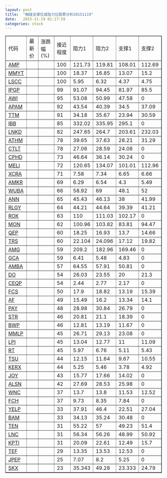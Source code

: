 ```yaml
---
layout: post
title:  "触碰支撑位或阻力位股票分析20151119"
date:   2015-11-19 01:17:59
categories: stock
---
```

<script type="text/javascript">
var stockList = []
stockList.push('gb_amp');
stockList.push('gb_mmyt');
stockList.push('gb_lscc');
stockList.push('gb_ipgp');
stockList.push('gb_awi');
stockList.push('gb_apam');
stockList.push('gb_ttm');
stockList.push('gb_ibb');
stockList.push('gb_lnkd');
stockList.push('gb_athm');
stockList.push('gb_ctlt');
stockList.push('gb_cphd');
stockList.push('gb_meli');
stockList.push('gb_xcra');
stockList.push('gb_amkr');
stockList.push('gb_wuba');
stockList.push('gb_ann');
stockList.push('gb_rlgy');
stockList.push('gb_rok');
stockList.push('gb_mon');
stockList.push('gb_qep');
stockList.push('gb_trs');
stockList.push('gb_amg');
stockList.push('gb_gca');
stockList.push('gb_amba');
stockList.push('gb_do');
stockList.push('gb_ceqp');
stockList.push('gb_fcs');
stockList.push('gb_af');
stockList.push('gb_pay');
stockList.push('gb_str');
stockList.push('gb_bwp');
stockList.push('gb_mmlp');
stockList.push('gb_lpi');
stockList.push('gb_rt');
stockList.push('gb_tsu');
stockList.push('gb_kerx');
stockList.push('gb_joy');
stockList.push('gb_alsn');
stockList.push('gb_wnc');
stockList.push('gb_fch');
stockList.push('gb_yelp');
stockList.push('gb_bam');
stockList.push('gb_ten');
stockList.push('gb_lnc');
stockList.push('gb_kpti');
stockList.push('gb_tef');
stockList.push('gb_jpep');
stockList.push('gb_skx');
</script>
<table border="1">
 <tr>
 <td>代码</td>
 <td>最新价</td>
 <td>涨跌幅(%)</td>
 <td>接近程度</td>
 <td>阻力1</td>
 <td>阻力2</td>
 <td>支撑1</td>
 <td>支撑2</td>
</tr>
  <tr id="amp" class="green">
  <td><a href="http://stock.finance.sina.com.cn/usstock/quotes/AMP.html" target="_blank">AMP</a></td><td></td><td></td><td>100</td><td>121.73</td><td>119.81</td><td>108.01</td><td>112.69</td></tr>
  <tr id="mmyt" class="red">
  <td><a href="http://stock.finance.sina.com.cn/usstock/quotes/MMYT.html" target="_blank">MMYT</a></td><td></td><td></td><td>100</td><td>18.37</td><td>16.85</td><td>13.07</td><td>15.2</td></tr>
  <tr id="lscc" class="green">
  <td><a href="http://stock.finance.sina.com.cn/usstock/quotes/LSCC.html" target="_blank">LSCC</a></td><td></td><td></td><td>100</td><td>5.95</td><td>6.32</td><td>4.37</td><td>4.75</td></tr>
  <tr id="ipgp" class="green">
  <td><a href="http://stock.finance.sina.com.cn/usstock/quotes/IPGP.html" target="_blank">IPGP</a></td><td></td><td></td><td>99</td><td>91.07</td><td>94.45</td><td>81.97</td><td>85.5</td></tr>
  <tr id="awi" class="red">
  <td><a href="http://stock.finance.sina.com.cn/usstock/quotes/AWI.html" target="_blank">AWI</a></td><td></td><td></td><td>95</td><td>53.08</td><td>50.99</td><td>47.58</td><td>0</td></tr>
  <tr id="apam" class="green">
  <td><a href="http://stock.finance.sina.com.cn/usstock/quotes/APAM.html" target="_blank">APAM</a></td><td></td><td></td><td>92</td><td>43.54</td><td>40.39</td><td>34.5</td><td>37.09</td></tr>
  <tr id="ttm" class="green">
  <td><a href="http://stock.finance.sina.com.cn/usstock/quotes/TTM.html" target="_blank">TTM</a></td><td></td><td></td><td>91</td><td>34.18</td><td>35.67</td><td>23.94</td><td>30.59</td></tr>
  <tr id="ibb" class="red">
  <td><a href="http://stock.finance.sina.com.cn/usstock/quotes/IBB.html" target="_blank">IBB</a></td><td></td><td></td><td>85</td><td>332.02</td><td>335.95</td><td>295.1</td><td>0</td></tr>
  <tr id="lnkd" class="red">
  <td><a href="http://stock.finance.sina.com.cn/usstock/quotes/LNKD.html" target="_blank">LNKD</a></td><td></td><td></td><td>82</td><td>247.65</td><td>264.7</td><td>203.61</td><td>232.03</td></tr>
  <tr id="athm" class="green">
  <td><a href="http://stock.finance.sina.com.cn/usstock/quotes/ATHM.html" target="_blank">ATHM</a></td><td></td><td></td><td>78</td><td>39.65</td><td>37.63</td><td>28.21</td><td>31.29</td></tr>
  <tr id="ctlt" class="red">
  <td><a href="http://stock.finance.sina.com.cn/usstock/quotes/CTLT.html" target="_blank">CTLT</a></td><td></td><td></td><td>78</td><td>27.06</td><td>28.59</td><td>24.08</td><td>0</td></tr>
  <tr id="cphd" class="red">
  <td><a href="http://stock.finance.sina.com.cn/usstock/quotes/CPHD.html" target="_blank">CPHD</a></td><td></td><td></td><td>73</td><td>46.64</td><td>36.14</td><td>30.24</td><td>0</td></tr>
  <tr id="meli" class="red">
  <td><a href="http://stock.finance.sina.com.cn/usstock/quotes/MELI.html" target="_blank">MELI</a></td><td></td><td></td><td>72</td><td>120.65</td><td>134.07</td><td>101.01</td><td>112.96</td></tr>
  <tr id="xcra" class="green">
  <td><a href="http://stock.finance.sina.com.cn/usstock/quotes/XCRA.html" target="_blank">XCRA</a></td><td></td><td></td><td>71</td><td>7.58</td><td>7.34</td><td>6.65</td><td>6.66</td></tr>
  <tr id="amkr" class="red">
  <td><a href="http://stock.finance.sina.com.cn/usstock/quotes/AMKR.html" target="_blank">AMKR</a></td><td></td><td></td><td>69</td><td>6.29</td><td>6.54</td><td>4.3</td><td>5.49</td></tr>
  <tr id="wuba" class="green">
  <td><a href="http://stock.finance.sina.com.cn/usstock/quotes/WUBA.html" target="_blank">WUBA</a></td><td></td><td></td><td>66</td><td>58.92</td><td>69</td><td>48.1</td><td>52</td></tr>
  <tr id="ann" class="red">
  <td><a href="http://stock.finance.sina.com.cn/usstock/quotes/ANN.html" target="_blank">ANN</a></td><td></td><td></td><td>65</td><td>45.43</td><td>46.13</td><td>38</td><td>41.99</td></tr>
  <tr id="rlgy" class="green">
  <td><a href="http://stock.finance.sina.com.cn/usstock/quotes/RLGY.html" target="_blank">RLGY</a></td><td></td><td></td><td>64</td><td>44.21</td><td>44.64</td><td>39.39</td><td>41.21</td></tr>
  <tr id="rok" class="green">
  <td><a href="http://stock.finance.sina.com.cn/usstock/quotes/ROK.html" target="_blank">ROK</a></td><td></td><td></td><td>63</td><td>110</td><td>111.03</td><td>102.17</td><td>0</td></tr>
  <tr id="mon" class="green">
  <td><a href="http://stock.finance.sina.com.cn/usstock/quotes/MON.html" target="_blank">MON</a></td><td></td><td></td><td>62</td><td>100.96</td><td>103.82</td><td>83.81</td><td>94.47</td></tr>
  <tr id="qep" class="green">
  <td><a href="http://stock.finance.sina.com.cn/usstock/quotes/QEP.html" target="_blank">QEP</a></td><td></td><td></td><td>60</td><td>18.25</td><td>16.93</td><td>13.7</td><td>14.66</td></tr>
  <tr id="trs" class="green">
  <td><a href="http://stock.finance.sina.com.cn/usstock/quotes/TRS.html" target="_blank">TRS</a></td><td></td><td></td><td>60</td><td>22.104</td><td>24.096</td><td>17.12</td><td>19.82</td></tr>
  <tr id="amg" class="green">
  <td><a href="http://stock.finance.sina.com.cn/usstock/quotes/AMG.html" target="_blank">AMG</a></td><td></td><td></td><td>59</td><td>209.2</td><td>182.96</td><td>169.46</td><td>0</td></tr>
  <tr id="gca" class="green">
  <td><a href="http://stock.finance.sina.com.cn/usstock/quotes/GCA.html" target="_blank">GCA</a></td><td></td><td></td><td>59</td><td>6.41</td><td>5.48</td><td>4.83</td><td>0</td></tr>
  <tr id="amba" class="green">
  <td><a href="http://stock.finance.sina.com.cn/usstock/quotes/AMBA.html" target="_blank">AMBA</a></td><td></td><td></td><td>57</td><td>64.55</td><td>57.91</td><td>50.81</td><td>0</td></tr>
  <tr id="do" class="green">
  <td><a href="http://stock.finance.sina.com.cn/usstock/quotes/DO.html" target="_blank">DO</a></td><td></td><td></td><td>54</td><td>26.03</td><td>23.55</td><td>20</td><td>21.3</td></tr>
  <tr id="ceqp" class="green">
  <td><a href="http://stock.finance.sina.com.cn/usstock/quotes/CEQP.html" target="_blank">CEQP</a></td><td></td><td></td><td>54</td><td>2.44</td><td>2.77</td><td>2.17</td><td>0</td></tr>
  <tr id="fcs" class="red">
  <td><a href="http://stock.finance.sina.com.cn/usstock/quotes/FCS.html" target="_blank">FCS</a></td><td></td><td></td><td>50</td><td>17.9</td><td>18.82</td><td>13.19</td><td>15.39</td></tr>
  <tr id="af" class="red">
  <td><a href="http://stock.finance.sina.com.cn/usstock/quotes/AF.html" target="_blank">AF</a></td><td></td><td></td><td>49</td><td>15.49</td><td>16.2</td><td>13.34</td><td>14.1</td></tr>
  <tr id="pay" class="red">
  <td><a href="http://stock.finance.sina.com.cn/usstock/quotes/PAY.html" target="_blank">PAY</a></td><td></td><td></td><td>48</td><td>28.98</td><td>30.84</td><td>26.79</td><td>0</td></tr>
  <tr id="str" class="green">
  <td><a href="http://stock.finance.sina.com.cn/usstock/quotes/STR.html" target="_blank">STR</a></td><td></td><td></td><td>46</td><td>20.81</td><td>21.1</td><td>18.39</td><td>0</td></tr>
  <tr id="bwp" class="red">
  <td><a href="http://stock.finance.sina.com.cn/usstock/quotes/BWP.html" target="_blank">BWP</a></td><td></td><td></td><td>46</td><td>12.81</td><td>13.19</td><td>11.67</td><td>0</td></tr>
  <tr id="mmlp" class="red">
  <td><a href="http://stock.finance.sina.com.cn/usstock/quotes/MMLP.html" target="_blank">MMLP</a></td><td></td><td></td><td>45</td><td>26.71</td><td>29.13</td><td>23.08</td><td>0</td></tr>
  <tr id="lpi" class="red">
  <td><a href="http://stock.finance.sina.com.cn/usstock/quotes/LPI.html" target="_blank">LPI</a></td><td></td><td></td><td>45</td><td>13.04</td><td>12.77</td><td>11</td><td>11.09</td></tr>
  <tr id="rt" class="green">
  <td><a href="http://stock.finance.sina.com.cn/usstock/quotes/RT.html" target="_blank">RT</a></td><td></td><td></td><td>45</td><td>5.97</td><td>6.76</td><td>5.11</td><td>5.43</td></tr>
  <tr id="tsu" class="green">
  <td><a href="http://stock.finance.sina.com.cn/usstock/quotes/TSU.html" target="_blank">TSU</a></td><td></td><td></td><td>44</td><td>12.15</td><td>11.64</td><td>9.67</td><td>10.55</td></tr>
  <tr id="kerx" class="red">
  <td><a href="http://stock.finance.sina.com.cn/usstock/quotes/KERX.html" target="_blank">KERX</a></td><td></td><td></td><td>44</td><td>5.25</td><td>5.46</td><td>3.78</td><td>4.92</td></tr>
  <tr id="joy" class="red">
  <td><a href="http://stock.finance.sina.com.cn/usstock/quotes/JOY.html" target="_blank">JOY</a></td><td></td><td></td><td>43</td><td>15.77</td><td>17.66</td><td>14.02</td><td>0</td></tr>
  <tr id="alsn" class="red">
  <td><a href="http://stock.finance.sina.com.cn/usstock/quotes/ALSN.html" target="_blank">ALSN</a></td><td></td><td></td><td>42</td><td>27.69</td><td>28.53</td><td>25.98</td><td>0</td></tr>
  <tr id="wnc" class="green">
  <td><a href="http://stock.finance.sina.com.cn/usstock/quotes/WNC.html" target="_blank">WNC</a></td><td></td><td></td><td>37</td><td>13.7</td><td>13.8</td><td>11.53</td><td>12.52</td></tr>
  <tr id="fch" class="green">
  <td><a href="http://stock.finance.sina.com.cn/usstock/quotes/FCH.html" target="_blank">FCH</a></td><td></td><td></td><td>37</td><td>9.73</td><td>8.35</td><td>7.84</td><td>0</td></tr>
  <tr id="yelp" class="green">
  <td><a href="http://stock.finance.sina.com.cn/usstock/quotes/YELP.html" target="_blank">YELP</a></td><td></td><td></td><td>33</td><td>37.91</td><td>46.4</td><td>22.51</td><td>27.04</td></tr>
  <tr id="bam" class="red">
  <td><a href="http://stock.finance.sina.com.cn/usstock/quotes/BAM.html" target="_blank">BAM</a></td><td></td><td></td><td>33</td><td>34.13</td><td>35.24</td><td>30.48</td><td>0</td></tr>
  <tr id="ten" class="green">
  <td><a href="http://stock.finance.sina.com.cn/usstock/quotes/TEN.html" target="_blank">TEN</a></td><td></td><td></td><td>31</td><td>55.22</td><td>57</td><td>49.23</td><td>51.4</td></tr>
  <tr id="lnc" class="red">
  <td><a href="http://stock.finance.sina.com.cn/usstock/quotes/LNC.html" target="_blank">LNC</a></td><td></td><td></td><td>31</td><td>56.34</td><td>56.26</td><td>48.99</td><td>50.92</td></tr>
  <tr id="kpti" class="green">
  <td><a href="http://stock.finance.sina.com.cn/usstock/quotes/KPTI.html" target="_blank">KPTI</a></td><td></td><td></td><td>31</td><td>20.09</td><td>22.61</td><td>12.49</td><td>15.7</td></tr>
  <tr id="tef" class="green">
  <td><a href="http://stock.finance.sina.com.cn/usstock/quotes/TEF.html" target="_blank">TEF</a></td><td></td><td></td><td>29</td><td>13.35</td><td>13.53</td><td>12.53</td><td>0</td></tr>
  <tr id="jpep" class="green">
  <td><a href="http://stock.finance.sina.com.cn/usstock/quotes/JPEP.html" target="_blank">JPEP</a></td><td></td><td></td><td>25</td><td>7.07</td><td>8.2</td><td>5.25</td><td>0</td></tr>
  <tr id="skx" class="green">
  <td><a href="http://stock.finance.sina.com.cn/usstock/quotes/SKX.html" target="_blank">SKX</a></td><td></td><td></td><td>23</td><td>35.343</td><td>49.28</td><td>23.333</td><td>24.79</td></tr>
</table>
